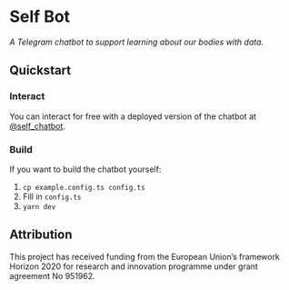 # Self Bot

_A Telegram chatbot to support learning about our bodies with data._

## Quickstart

### Interact

You can interact for free with a deployed version of the chatbot at [@self_chatbot](https://t.me/self_chatbot).

### Build

If you want to build the chatbot yourself:

1. `cp example.config.ts config.ts`
2. Fill in `config.ts`
3. `yarn dev`

## Attribution

This project has received funding from the European Union’s framework Horizon 2020 for research and innovation programme under grant agreement No 951962.
